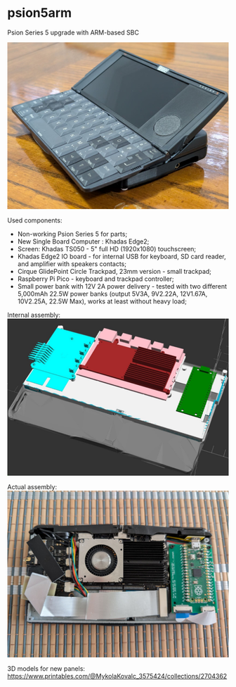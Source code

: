 # psion5arm
Psion Series 5 upgrade with ARM-based SBC

![Modified Psion 5](/Images/PXL_20250928_071642151.jpg)

Used components:
- Non-working Psion Series 5 for parts;
- New Single Board Computer : Khadas Edge2;
- Screen: Khadas TS050 - 5" full HD (1920x1080) touchscreen;
- Khadas Edge2 IO board - for internal USB for keyboard, SD card reader, and amplifier with speakers contacts;
- Cirque GlidePoint Circle Trackpad, 23mm version - small trackpad;
- Raspberry Pi Pico - keyboard and trackpad controller;
- Small power bank with 12V 2A power delivery - tested with two different 5,000mAh 22.5W power banks (output 5V3A, 9V2.22A, 12V1.67A, 10V2.25A, 22.5W Max), works at least without heavy load;

Internal assembly:
![Assembly 1](/Images/assembly1.jpg)

Actual assembly:
![Assembly 2](/Images/PXL_20250928_035612955.jpg)

3D models for new panels: https://www.printables.com/@MykolaKovalc_3575424/collections/2704362
